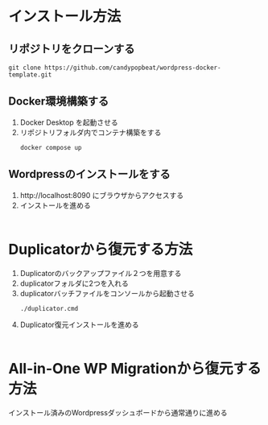 # インストール方法
## リポジトリをクローンする
```
git clone https://github.com/candypopbeat/wordpress-docker-template.git
```
## Docker環境構築する
1. Docker Desktop を起動させる
2. リポジトリフォルダ内でコンテナ構築をする
    ```
    docker compose up
    ```
## Wordpressのインストールをする
1. http://localhost:8090 にブラウザからアクセスする
2. インストールを進める
<br><br>

# Duplicatorから復元する方法
1. Duplicatorのバックアップファイル２つを用意する
1. duplicatorフォルダに2つを入れる
1. duplicatorバッチファイルをコンソールから起動させる
    ```
    ./duplicator.cmd
    ```
1. Duplicator復元インストールを進める
<br><br>

# All-in-One WP Migrationから復元する方法
インストール済みのWordpressダッシュボードから通常通りに進める